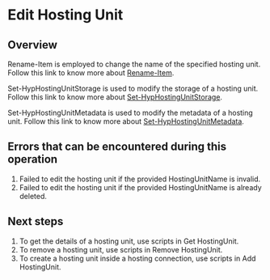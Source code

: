 # Edit Hosting Unit
## Overview
Rename-Item is employed to change the name of the specified hosting unit.
Follow this link to know more about [Rename-Item](https://developer-docs.citrix.com/en-us/citrix-virtual-apps-desktops-sdk/current-release/HostService/about_HypHostSnapIn.html).

Set-HypHostingUnitStorage is used to modify the storage of a hosting unit.
Follow this link to know more about [Set-HypHostingUnitStorage](https://developer-docs.citrix.com/en-us/citrix-virtual-apps-desktops-sdk/current-release/hostservice/set-hyphostingunitstorage).

Set-HypHostingUnitMetadata is used to modify the metadata of a hosting unit.
Follow this link to know more about [Set-HypHostingUnitMetadata](https://developer-docs.citrix.com/en-us/citrix-virtual-apps-desktops-sdk/current-release/hostservice/set-hyphostingunitmetadata).

## Errors that can be encountered during this operation
1. Failed to edit the hosting unit if the provided HostingUnitName is invalid.
2. Failed to edit the hosting unit if the provided HostingUnitName is already deleted.

## Next steps
1. To get the details of a hosting unit, use  scripts in Get HostingUnit.
2. To remove a hosting unit, use scripts in Remove HostingUnit.
3. To create a hosting unit inside a hosting connection, use scripts in Add HostingUnit.